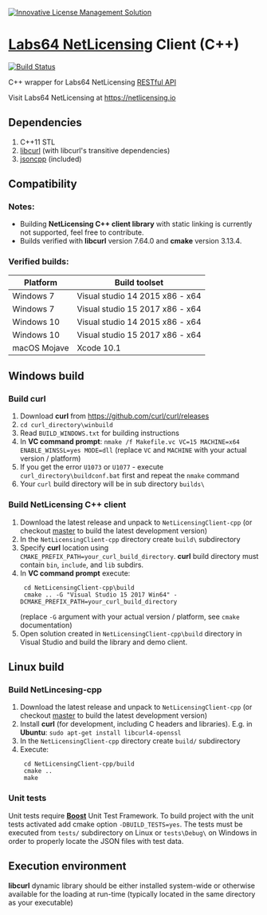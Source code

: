 <a href="https://netlicensing.io"><img src="https://netlicensing.io/img/netlicensing-stage-twitter.jpg" alt="Innovative License Management Solution"></a>

# [Labs64 NetLicensing](https://netlicensing.io) Client (C++)

[![Build Status](https://travis-ci.org/Labs64/NetLicensingClient-cpp.svg?branch=master)](https://travis-ci.org/Labs64/NetLicensingClient-cpp)

C++ wrapper for Labs64 NetLicensing [RESTful API](http://l64.cc/nl10)

Visit Labs64 NetLicensing at https://netlicensing.io

## Dependencies
1. C++11 STL
2. [libcurl](https://github.com/curl/curl) (with libcurl's transitive dependencies)
3. [jsoncpp](https://github.com/open-source-parsers/jsoncpp) (included)

## Compatibility

### Notes:
- Building **NetLicensing C++ client library** with static linking is currently not supported, feel free to contribute.
- Builds verified with **libcurl** version 7.64.0 and **cmake** version 3.13.4.

### Verified builds:

Platform | Build toolset
------------ | -------------
Windows 7 | Visual studio 14 2015 x86 - x64
Windows 7 | Visual studio 15 2017 x86 - x64
Windows 10 | Visual studio 14 2015 x86 - x64
Windows 10 | Visual studio 15 2017 x86 - x64
macOS Mojave | Xcode 10.1

## Windows build

### Build curl
1. Download <b>curl</b> from https://github.com/curl/curl/releases
2. `cd curl_directory\winbuild`
3. Read `BUILD_WINDOWS.txt` for building instructions
4. In **VC command prompt**:
   ```nmake /f Makefile.vc VC=15 MACHINE=x64 ENABLE_WINSSL=yes MODE=dll```
   (replace `VC` and `MACHINE` with your actual version / platform)
5. If you get the error `U1073` or `U1077` - execute `curl_directory\buildconf.bat` first and repeat the `nmake` command
6. Your `curl` build directory will be in sub directory `builds\`

### Build NetLicensing C++ client
1. Download the latest release and unpack to `NetLicensingClient-cpp` (or checkout [master](https://github.com/Labs64/NetLicensingClient-cpp.git) to build the latest development version)
2. In the `NetLicensingClient-cpp` directory create `build\` subdirectory
3. Specify **curl** location using `CMAKE_PREFIX_PATH=your_curl_build_directory`. **curl** build directory must contain `bin`, `include`, and `lib` subdirs.
4. In **VC command prompt** execute:
   ```
    cd NetLicensingClient-cpp\build
    cmake .. -G "Visual Studio 15 2017 Win64" -DCMAKE_PREFIX_PATH=your_curl_build_directory
   ```
   (replace `-G` argument with your actual version / platform, see `cmake` documentation)
5. Open solution created in `NetLicensingClient-cpp\build` directory in Visual Studio and build the library and demo client.

## Linux build

### Build NetLincesing-cpp
1. Download the latest release and unpack to `NetLicensingClient-cpp` (or checkout [master](https://github.com/Labs64/NetLicensingClient-cpp.git) to build the latest development version)
2. Install **curl** (for development, including C headers and libraries). E.g. in **Ubuntu**:
    ```sudo apt-get install libcurl4-openssl```
3. In the `NetLicensingClient-cpp` directory create `build/` subdirectory
4. Execute:
   ```
    cd NetLicensingClient-cpp/build
    cmake ..
    make
   ```

### Unit tests

Unit tests require [**Boost**](https://www.boost.org) Unit Test Framework. To build project with the unit tests activated add cmake option `-DBUILD_TESTS=yes`. The tests must be executed from `tests/` subdirectory on Linux or `tests\Debug\` on Windows in order to properly locate the JSON files with test data.


## Execution environment

**libcurl** dynamic library should be either installed system-wide or otherwise available for the loading at run-time (typically located in the same directory as your executable)

